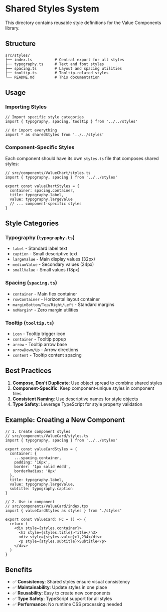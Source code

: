 # Shared Styles System

This directory contains reusable style definitions for the Value Components library.

## Structure

```
src/styles/
├── index.ts          # Central export for all styles
├── typography.ts     # Text and font styles
├── spacing.ts        # Layout and spacing utilities
├── tooltip.ts        # Tooltip-related styles
└── README.md         # This documentation
```

## Usage

### Importing Styles

```tsx
// Import specific style categories
import { typography, spacing, tooltip } from '../../styles'

// Or import everything
import * as sharedStyles from '../../styles'
```

### Component-Specific Styles

Each component should have its own `styles.ts` file that composes shared styles:

```tsx
// src/components/ValueChart/styles.ts
import { typography, spacing } from '../../styles'

export const valueChartStyles = {
  container: spacing.container,
  title: typography.label,
  value: typography.largeValue
  // ... component-specific styles
}
```

## Style Categories

### Typography (`typography.ts`)

- `label` - Standard label text
- `caption` - Small descriptive text
- `largeValue` - Main display values (32px)
- `mediumValue` - Secondary values (24px)
- `smallValue` - Small values (18px)

### Spacing (`spacing.ts`)

- `container` - Main flex container
- `rowContainer` - Horizontal layout container
- `marginBottom/Top/Right/Left` - Standard margins
- `noMargin*` - Zero margin utilities

### Tooltip (`tooltip.ts`)

- `icon` - Tooltip trigger icon
- `container` - Tooltip popup
- `arrow` - Tooltip arrow base
- `arrowDown/Up` - Arrow directions
- `content` - Tooltip content spacing

## Best Practices

1. **Compose, Don't Duplicate**: Use object spread to combine shared styles
2. **Component-Specific**: Keep component-unique styles in component files
3. **Consistent Naming**: Use descriptive names for style objects
4. **Type Safety**: Leverage TypeScript for style property validation

## Example: Creating a New Component

```tsx
// 1. Create component styles
// src/components/ValueCard/styles.ts
import { typography, spacing } from '../../styles'

export const valueCardStyles = {
  container: {
    ...spacing.container,
    padding: '16px',
    border: '1px solid #ddd',
    borderRadius: '8px'
  },
  title: typography.label,
  value: typography.largeValue,
  subtitle: typography.caption
}

// 2. Use in component
// src/components/ValueCard/index.tsx
import { valueCardStyles as styles } from './styles'

export const ValueCard: FC = () => {
  return (
    <div style={styles.container}>
      <h3 style={styles.title}>Title</h3>
      <div style={styles.value}>1,234</div>
      <p style={styles.subtitle}>Subtitle</p>
    </div>
  )
}
```

## Benefits

- ✅ **Consistency**: Shared styles ensure visual consistency
- ✅ **Maintainability**: Update styles in one place
- ✅ **Reusability**: Easy to create new components
- ✅ **Type Safety**: TypeScript support for all styles
- ✅ **Performance**: No runtime CSS processing needed
